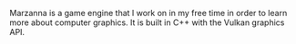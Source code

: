 Marzanna is a game engine that I work on in my free time in order to learn more about computer graphics. It is built in C++ with the Vulkan graphics API. 

